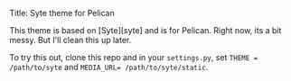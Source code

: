 Title: Syte theme for Pelican

This theme is based on [Syte][syte] and is for Pelican. Right now, its a bit messy. But I'll clean this up later.

To try this out, clone this repo and in your `settings.py`, set `THEME = /path/to/syte` and `MEDIA_URL= /path/to/syte/static`.
